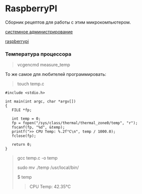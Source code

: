 # RaspberryPI

Сборник рецептов для работы с этим микрокомпьютером.

[системное администрирование](./meta_sistemnoe_administrirovanie.md)

[raspberrypi](./meta_raspberrypi.md)


### Температура процессора

> vcgencmd measure_temp


То же самое для любителей программировать:
> touch temp.c

```
#include <stdio.h>

int main(int argc, char *argv[]) 
{
   FILE *fp;

   int temp = 0;
   fp = fopen("/sys/class/thermal/thermal_zone0/temp", "r");
   fscanf(fp, "%d", &temp);
   printf(">> CPU Temp: %.2f°C\n", temp / 1000.0);
   fclose(fp);

   return 0;
}
```

> gcc temp.c -o temp
> 
> sudo mv ./temp /usr/local/bin/
> 
> $ temp
>> CPU Temp: 42.35°C

